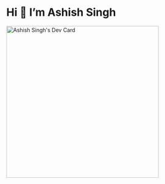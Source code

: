 <h1> Hi 👋 I’m Ashish Singh</h1>

<a href="https://app.daily.dev/Ashish2406"><img src="https://api.daily.dev/devcards/4c4c85edc2364795824f1fb60a4e700e.png?r=y8q" width="400" alt="Ashish Singh's Dev Card"/></a>
